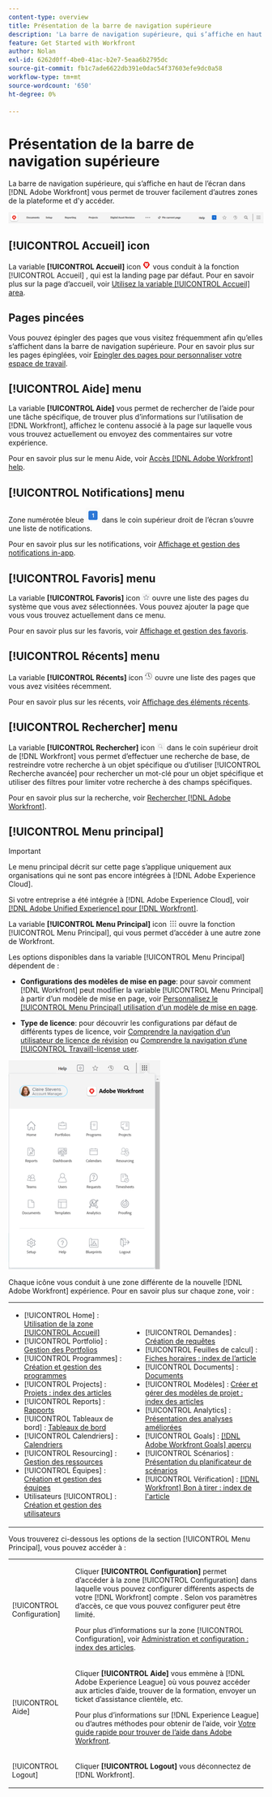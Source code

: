 ```yaml
---
content-type: overview
title: Présentation de la barre de navigation supérieure
description: 'La barre de navigation supérieure, qui s’affiche en haut de l’écran dans la nouvelle [!DNL Adobe Workfront] experience : permet de trouver facilement d’autres zones de la plateforme et d’y accéder.'
feature: Get Started with Workfront
author: Nolan
exl-id: 6262d0ff-4be0-41ac-b2e7-5eaa6b2795dc
source-git-commit: fb1c7ade6622db391e0dac54f37603efe9dc0a58
workflow-type: tm+mt
source-wordcount: '650'
ht-degree: 0%

---
```


# Présentation de la barre de navigation supérieure

La barre de navigation supérieure, qui s’affiche en haut de l’écran dans [!DNL Adobe Workfront] vous permet de trouver facilement d’autres zones de la plateforme et d’y accéder.

![Barre de navigation supérieure](assets/global-navigation-bar.png)

## [!UICONTROL Accueil] icon

La variable **[!UICONTROL Accueil]** icon ![](assets/home-icon.png) vous conduit à la fonction [!UICONTROL Accueil] , qui est la landing page par défaut. Pour en savoir plus sur la page d’accueil, voir [Utilisez la variable [!UICONTROL Accueil] area](../../workfront-basics/using-home/using-the-home-area/use-the-home-area.md).

## Pages pincées

Vous pouvez épingler des pages que vous visitez fréquemment afin qu’elles s’affichent dans la barre de navigation supérieure. Pour en savoir plus sur les pages épinglées, voir [Epingler des pages pour personnaliser votre espace de travail](../../workfront-basics/the-new-workfront-experience/pin-pages.md).

## [!UICONTROL Aide] menu

La variable **[!UICONTROL Aide]** vous permet de rechercher de l’aide pour une tâche spécifique, de trouver plus d’informations sur l’utilisation de [!DNL Workfront], affichez le contenu associé à la page sur laquelle vous vous trouvez actuellement ou envoyez des commentaires sur votre expérience.

Pour en savoir plus sur le menu Aide, voir [Accès [!DNL Adobe Workfront] help](../../workfront-basics/navigate-workfront/workfront-navigation/access-workfront-help.md).

## [!UICONTROL Notifications] menu

Zone numérotée bleue ![](assets/notifications-icon.png) dans le coin supérieur droit de l’écran s’ouvre une liste de notifications.

Pour en savoir plus sur les notifications, voir [Affichage et gestion des notifications in-app](../../workfront-basics/using-notifications/view-and-manage-in-app-notifications.md).

## [!UICONTROL Favoris] menu

La variable **[!UICONTROL Favoris]** icon ![Favoris](assets/favorites-icon-62x55.png) ouvre une liste des pages du système que vous avez sélectionnées. Vous pouvez ajouter la page que vous vous trouvez actuellement dans ce menu.

Pour en savoir plus sur les favoris, voir [Affichage et gestion des favoris](../../workfront-basics/navigate-workfront/recent-and-favorites/view-and-manage-favorites.md).

## [!UICONTROL Récents] menu

La variable **[!UICONTROL Récents]** icon ![[!UICONTROL Récents]](assets/recents-icon-40x43.png) ouvre une liste des pages que vous avez visitées récemment.

Pour en savoir plus sur les récents, voir [Affichage des éléments récents](../../workfront-basics/navigate-workfront/recent-and-favorites/view-recent-items.md).

## [!UICONTROL Rechercher] menu

La variable **[!UICONTROL Rechercher]** icon ![](assets/search-icon.png) dans le coin supérieur droit de [!DNL Workfront] vous permet d’effectuer une recherche de base, de restreindre votre recherche à un objet spécifique ou d’utiliser [!UICONTROL Recherche avancée] pour rechercher un mot-clé pour un objet spécifique et utiliser des filtres pour limiter votre recherche à des champs spécifiques.

Pour en savoir plus sur la recherche, voir [Rechercher [!DNL Adobe Workfront]](../../workfront-basics/navigate-workfront/search/search-workfront.md).

## [!UICONTROL Menu principal]

>[!IMPORTANT]
>
>Le menu principal décrit sur cette page s’applique uniquement aux organisations qui ne sont pas encore intégrées à [!DNL Adobe Experience Cloud].
>
> Si votre entreprise a été intégrée à [!DNL Adobe Experience Cloud], voir [[!DNL Adobe Unified Experience] pour [!DNL Workfront]](/help/quicksilver/workfront-basics/navigate-workfront/workfront-navigation/adobe-unified-experience.md).

La variable **[!UICONTROL Menu Principal]** icon ![Menu Principal](assets/main-menu-icon.png) ouvre la fonction [!UICONTROL Menu Principal], qui vous permet d’accéder à une autre zone de Workfront.

Les options disponibles dans la variable [!UICONTROL Menu Principal] dépendent de :

* **Configurations des modèles de mise en page**: pour savoir comment [!DNL Workfront] peut modifier la variable [!UICONTROL Menu Principal] à partir d’un modèle de mise en page, voir [Personnalisez le [!UICONTROL Menu Principal] utilisation d’un modèle de mise en page](../../administration-and-setup/customize-workfront/use-layout-templates/customize-main-menu.md).

* **Type de licence**: pour découvrir les configurations par défaut de différents types de licence, voir [Comprendre la navigation d’un utilisateur de licence de révision](../../workfront-basics/navigate-workfront/workfront-navigation/reviewer-global-navigation-bar.md) ou [Comprendre la navigation d’une [!UICONTROL Travail]-license user](../../workfront-basics/navigate-workfront/workfront-navigation/worker-global-navigation-bar.md).

![Options du menu principal](assets/main-menu-options-350x481.png)

Chaque icône vous conduit à une zone différente de la nouvelle [!DNL Adobe Workfront] expérience. Pour en savoir plus sur chaque zone, voir :

<!--
<p data-mc-conditions="QuicksilverOrClassic.Draft mode">(NOTE: Update screenshot and add icons for new products/features.)</p>
-->

<table style="table-layout:auto"> 
 <col> 
 <col> 
 <tbody> 
  <tr> 
   <td> 
    <ul> 
     <li>[!UICONTROL Home] : <a href="../../workfront-basics/using-home/using-the-home-area/use-the-home-area.md" class="MCXref xref">Utilisation de la zone [!UICONTROL Accueil]</a></li> 
     <li>[!UICONTROL Portfolio] : <a href="../../manage-work/portfolios/portfolio-management-overview.md" class="MCXref xref">Gestion des Portfolios</a></li> 
     <li>[!UICONTROL Programmes] : <a href="../../manage-work/portfolios/create-and-manage-programs/create-and-manage-programs.md" class="MCXref xref">Création et gestion des programmes </a></li> 
     <li>[!UICONTROL Projects] : <a href="../../manage-work/projects/projects-overview.md" class="MCXref xref">Projets : index des articles</a></li> 
     <li>[!UICONTROL Reports] : <a href="../../reports-and-dashboards/reports/reports-overview.md" class="MCXref xref">Rapports</a></li> 
     <li>[!UICONTROL Tableaux de bord] : <a href="../../reports-and-dashboards/dashboards/dashboards-overview.md" class="MCXref xref">Tableaux de bord</a></li> 
     <li>[!UICONTROL Calendriers] : <a href="../../reports-and-dashboards/reports/calendars/calendars.md" class="MCXref xref">Calendriers</a></li> 
     <li>[!UICONTROL Resourcing] : <a href="../../resource-mgmt/resource-mgmt-overview/resource-management-overview.md" class="MCXref xref">Gestion des ressources </a></li> 
     <li>[!UICONTROL Équipes] : <a href="../../people-teams-and-groups/create-and-manage-teams/create-and-mange-teams.md" class="MCXref xref">Création et gestion des équipes</a></li> 
     <li>Utilisateurs [!UICONTROL] : <a href="../../administration-and-setup/add-users/create-and-manage-users/create-and-manage-users.md" class="MCXref xref">Création et gestion des utilisateurs</a></li> 
    </ul> </td> 
   <td> 
    <ul> 
     <li>[!UICONTROL Demandes] : <a href="../../manage-work/requests/create-requests/create-requests.md" class="MCXref xref">Création de requêtes</a></li> 
     <li>[!UICONTROL Feuilles de calcul] : <a href="../../timesheets/timesheets-all.md" class="MCXref xref">Fiches horaires : index de l’article</a></li> 
     <li>[!UICONTROL Documents] : <a href="../../documents/documents-overview.md" class="MCXref xref">Documents</a></li> 
     <li>[!UICONTROL Modèles] : <a href="../../manage-work/projects/create-and-manage-templates/create-manage-templates.md" class="MCXref xref">Créer et gérer des modèles de projet : index des articles</a></li> 
     <li>[!UICONTROL Analytics] : <a href="../../enhanced-analytics/enhanced-analytics-overview.md" class="MCXref xref">Présentation des analyses améliorées</a></li> 
     <li>[!UICONTROL Goals] : <a href="../../workfront-goals/goal-management/wf-goals-overview.md" class="MCXref xref">[!DNL Adobe Workfront Goals] aperçu</a></li> 
     <li>[!UICONTROL Scénarios] : <a href="../../scenario-planner/scenario-planner-overview.md" class="MCXref xref">Présentation du planificateur de scénarios</a></li> 
     <li>[!UICONTROL Vérification] : <a href="../../workfront-proof/workfront-proof.md" class="MCXref xref">[!DNL Workfront] Bon à tirer : index de l'article</a></li> 
    </ul> </td> 
  </tr> 
 </tbody> 
</table>

Vous trouverez ci-dessous les options de la section [!UICONTROL Menu Principal], vous pouvez accéder à :

<table style="table-layout:auto"> 
 <col> 
 <col> 
 <tbody> 
  <tr> 
   <td> <p class="bold">[!UICONTROL Configuration]</p> </td> 
   <td> <p>Cliquer <b>[!UICONTROL Configuration]</b> permet d’accéder à la zone [!UICONTROL Configuration] dans laquelle vous pouvez configurer différents aspects de votre [!DNL Workfront] compte . Selon vos paramètres d’accès, ce que vous pouvez configurer peut être limité.</p> <p>Pour plus d’informations sur la zone [!UICONTROL Configuration], voir <a href="../../administration-and-setup/administration-and-setup.md" class="MCXref xref">Administration et configuration : index des articles</a>.</p> </td> 
  </tr> 
  <tr> 
   <td> <p class="bold">[!UICONTROL Aide]</p> </td> 
   <td> <p>Cliquer <b>[!UICONTROL Aide]</b> vous emmène à [!DNL Adobe Experience League] où vous pouvez accéder aux articles d’aide, trouver de la formation, envoyer un ticket d’assistance clientèle, etc.</p> <p>Pour plus d’informations sur [!DNL Experience League] ou d’autres méthodes pour obtenir de l’aide, voir <a href="../../workfront-basics/tips-tricks-and-troubleshooting/guide-for-help-in-workfront.md" class="MCXref xref">Votre guide rapide pour trouver de l’aide dans Adobe Workfront</a>.</p> </td> 
  </tr>

<tr> 
   <td> <p class="bold">[!UICONTROL Logout]</p> </td> 
   <td>Cliquer <b>[!UICONTROL Logout]</b> vous déconnectez de [!DNL Workfront].</td> 
  </tr> 
 </tbody> 
</table>
